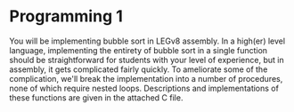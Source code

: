# Programming 1

You will be implementing bubble sort in LEGv8 assembly.  In a high(er) level language, implementing the entirety of bubble sort in a single function should be straightforward for students with your level of experience, but in assembly, it gets complicated fairly quickly.  To ameliorate some of the complication, we'll break the implementation into a number of procedures, none of which require nested loops.  Descriptions and implementations of these functions are given in the attached C file.
